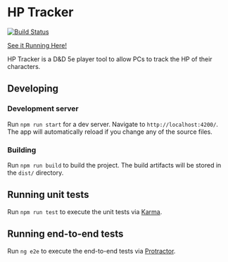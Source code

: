 # HP Tracker

[![Build Status](https://travis-ci.org/trwolfe13/hp-tracker.svg?branch=master)](https://travis-ci.org/trwolfe13/hp-tracker)

[See it Running Here!](http://twolfe.co.uk/hp)

HP Tracker is a D&D 5e player tool to allow PCs to track the HP of their characters.

## Developing

### Development server

Run `npm run start` for a dev server. Navigate to `http://localhost:4200/`. The app will automatically reload if you change any of the source files.

### Building

Run `npm run build` to build the project. The build artifacts will be stored in the `dist/` directory.

## Running unit tests

Run `npm run test` to execute the unit tests via [Karma](https://karma-runner.github.io).

## Running end-to-end tests

Run `ng e2e` to execute the end-to-end tests via [Protractor](http://www.protractortest.org/).

